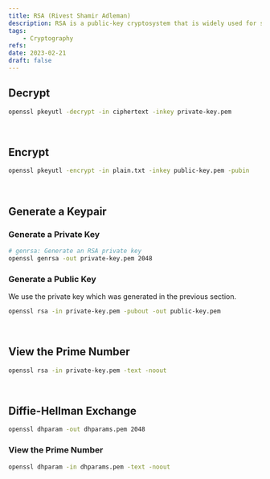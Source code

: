 ```yaml
---
title: RSA (Rivest Shamir Adleman)
description: RSA is a public-key cryptosystem that is widely used for secure data transmission.
tags:
    - Cryptography
refs:
date: 2023-02-21
draft: false
---
```


## Decrypt

```bash
openssl pkeyutl -decrypt -in ciphertext -inkey private-key.pem
```

<br />

## Encrypt

```bash
openssl pkeyutl -encrypt -in plain.txt -inkey public-key.pem -pubin
```

<br />

## Generate a Keypair

### Generate a Private Key

```bash
# genrsa: Generate an RSA private key
openssl genrsa -out private-key.pem 2048
```

### Generate a Public Key

We use the private key which was generated in the previous section.

```bash
openssl rsa -in private-key.pem -pubout -out public-key.pem
```

<br />

## View the Prime Number

```bash
openssl rsa -in private-key.pem -text -noout
```

<br />

## Diffie-Hellman Exchange

```bash
openssl dhparam -out dhparams.pem 2048
```

### View the Prime Number

```bash
openssl dhparam -in dhparams.pem -text -noout
```
